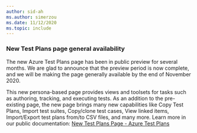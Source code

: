 ```yaml
---
author: sid-ah
ms.author: simerzou
ms.date: 11/12/2020
ms.topic: include
---
```


### New Test Plans page general availability

The new Azure Test Plans page has been in public preview for several months. We are glad to announce that the preview period is now complete, and we will be making the page generally available by the end of November 2020. 

This new persona-based page provides views and toolsets for tasks such as authoring, tracking, and executing tests. As an addition to the pre-existing page, the new page brings many new capabilities like Copy Test Plans, Import test suites, Copy/clone test cases, View linked items, Import/Export test plans from/to CSV files, and many more. Learn more in our public documentation: [New Test Plans Page - Azure Test Plans](/azure/devops/test/new-test-plans-page?preserve-view=true&view=azure-devops)